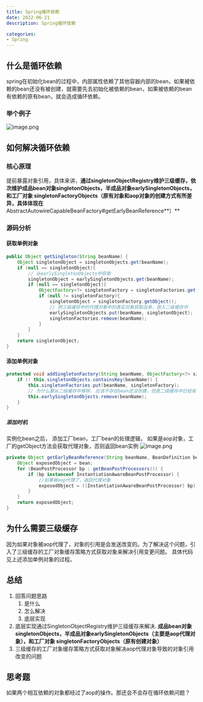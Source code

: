 ```yaml
---
title: Spring循环依赖
date: 2022-06-21
description: Spring循环依赖

categories:
- Spring
---
```

<meta name="referrer" content="no-referrer" />
<!-- more -->

## 什么是循环依赖
spring在初始化bean的过程中，内部属性依赖了其他容器内部的bean，如果被依赖的bean还没有被创建，就需要先去初始化被依赖的bean，如果被依赖的bean有依赖的原有bean，就会造成循环依赖。
### 举个例子
![image.png](https://cdn.nlark.com/yuque/0/2024/png/21760570/1712997766349-9058bcc3-1e54-40aa-90d4-3d1c7acd2ba8.png#averageHue=%23f7ede4&clientId=u8c1c37d7-243d-4&from=paste&height=258&id=u8b1ea2b8&originHeight=515&originWidth=840&originalType=binary&ratio=2&rotation=0&showTitle=false&size=93821&status=done&style=none&taskId=ubee1597b-5e70-41df-81e5-6a6d982d874&title=&width=420)
## 如何解决循环依赖
### 核心原理
提前暴露对象引用，具体来讲，**通过singletonObjectRegistry维护三级缓存，依次维护成品bean对象singletonObjects，半成品对象earlySingletonObjects，和工厂对象 singletonFactoryObjects（原有对象和aop对象的创建方式有所差异，具体体现在**AbstractAutowireCapableBeanFactory#getEarlyBeanReference**）**
### 源码分析
#### 获取单例对象
```java
public Object getSingleton(String beanName) {
    Object singletonObject = singletonObjects.get(beanName);
    if (null == singletonObject){
        // 从earlySingletonObjects中获取
        singletonObject = earlySingletonObjects.get(beanName);
        if (null == singletonObject){
            ObjectFactory<?> singletonFactory = singletonFactories.get(beanName);
            if (null != singletonFactory){
                singletonObject = singletonFactory.getObject();
                // 把三级缓存中的代理对象中的真实对象获取出来，放入二级缓存中
                earlySingletonObjects.put(beanName, singletonObject);
                singletonFactories.remove(beanName);
            }
        }
    }
    return singletonObject;
}
```
#### 添加单例对象
```java
protected void addSingletonFactory(String beanName, ObjectFactory<?> singletonFactory) {
    if (! this.singletonObjects.containsKey(beanName)) {
        this.singletonFactories.put(beanName, singletonFactory);
        // 为什么要从二级缓存中移除. 应该不存在bean还没创建，但是二级缓存中已经有了的情况
        this.earlySingletonObjects.remove(beanName);
    }
}
```
##### 添加时机
实例化bean之后，
添加工厂bean，工厂bean的处理逻辑，
如果是aop对象，工厂的getObject方法会获取代理对象，否则返回bean实例
![image.png](https://cdn.nlark.com/yuque/0/2024/png/21760570/1712998123840-6269c2a1-0711-49f5-9d6e-8d266fc2f1b9.png#averageHue=%23253238&clientId=u8c1c37d7-243d-4&from=paste&height=231&id=u717c9989&originHeight=462&originWidth=1692&originalType=binary&ratio=2&rotation=0&showTitle=false&size=102384&status=done&style=none&taskId=ua16528f4-30cd-4495-8098-d88f120265c&title=&width=846)
```java
private Object getEarlyBeanReference(String beanName, BeanDefinition beanDefinition, Object bean) {
    Object exposedObject = bean;
    for (BeanPostProcessor bp : getBeanPostProcessors()) {
        if (bp instanceof InstantiationAwareBeanPostProcessor) {
            //如果被aop代理了，返回代理对象
            exposedObject = ((InstantiationAwareBeanPostProcessor) bp).getEarlyBeanReference(exposedObject, beanName);
        }
    }
    return exposedObject;
}
```
## 为什么需要三级缓存
因为如果对象被aop代理了，对象的引用是会发送改变的。为了解决这个问题，引入了三级缓存的工厂对象缓存策略方式获取对象来解决引用变更问题。
具体代码见上述添加单例对象的过程。
## 总结

1. 回答问题思路
   1. 是什么
   2. 怎么解决
   3. 底层实现
2. 底层实现通过SingletonObjectRegistry维护三级缓存来解决. **成品bean对象singletonObjects，半成品对象earlySingletonObjects（主要是aop代理对象），和工厂对象 singletonFactoryObjects（原有创建对象）**
3. 三级缓存的工厂对象缓存策略方式获取对象解决aop代理对象导致的对象引用改变的问题

## 思考题
如果两个相互依赖的对象都经过了aop的操作。那还会不会存在循环依赖问题？